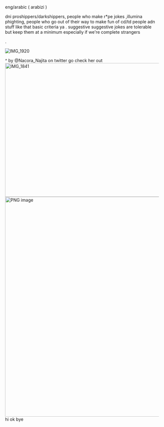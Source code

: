 eng/arabic ( arabizi )

dni proshippers/darkshippers, people who make r*pe jokes ,illumina phighting, people who go out of their way to make fun of cd/td people adn stuff like that basic criteria ya . suggestive suggestive jokes are tolerable but keep them at a minimum especially if we're complete strangers

.

![IMG_1920](https://github.com/user-attachments/assets/253b80a5-4244-4125-84f9-ad3e12e9ee01)




^ by @Nacora_Najita on twitter go check her out
<img width="569" height="438" alt="IMG_1841" src="https://github.com/user-attachments/assets/e60cf235-d257-4822-bb87-b020adb2bbc5" />
<img width="828" height="720" alt="PNG image" src="https://github.com/user-attachments/assets/86b3c710-c056-40f7-b4e6-b7ae44b8dab4" />
hi ok bye
